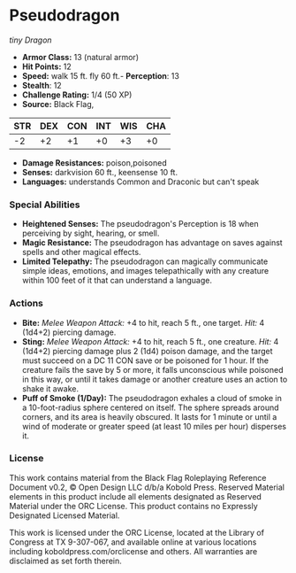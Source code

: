 # Pseudodragon

*tiny* *Dragon*

- **Armor Class:** 13 (natural armor)
- **Hit Points:** 12 
- **Speed:** walk 15 ft. fly 60 ft.- **Perception**: 13
- **Stealth**: 12
- **Challenge Rating:** 1/4 (50 XP)
- **Source:** Black Flag,

| STR | DEX | CON | INT | WIS | CHA |
| --- | --- | --- | --- | --- | --- |
| -2 | +2 | +1 | +0 | +3 | +0 |

- **Damage Resistances:** poison,poisoned
- **Senses:** darkvision 60 ft., keensense 10 ft.
- **Languages:** understands Common and Draconic but can't speak

### Special Abilities

- **Heightened Senses:** The pseudodragon's Perception is 18 when perceiving by sight, hearing, or smell.
- **Magic Resistance:** The pseudodragon has advantage on saves against spells and other magical effects.
- **Limited Telepathy:** The pseudodragon can magically communicate simple ideas, emotions, and images telepathically with any creature within 100 feet of it that can understand a language.

### Actions

- **Bite:** _Melee Weapon Attack:_ +4 to hit, reach 5 ft., one target. _Hit:_ 4 (1d4+2) piercing damage.
- **Sting:** _Melee Weapon Attack:_ +4 to hit, reach 5 ft., one creature. _Hit:_ 4 (1d4+2) piercing damage plus 2 (1d4) poison damage, and the target must succeed on a DC 11 CON save or be poisoned for 1 hour. If the creature fails the save by 5 or more, it falls unconscious while poisoned in this way, or until it takes damage or another creature uses an action to shake it awake.
- **Puff of Smoke (1/Day):** The pseudodragon exhales a cloud of smoke in a 10-foot-radius sphere centered on itself. The sphere spreads around corners, and its area is heavily obscured. It lasts for 1 minute or until a wind of moderate or greater speed (at least 10 miles per hour) disperses it.


### License

This work contains material from the Black Flag Roleplaying Reference Document v0.2, © Open Design LLC d/b/a Kobold Press. Reserved Material elements in this product include all elements designated as Reserved Material under the ORC License. This product contains no Expressly Designated Licensed Material.

This work is licensed under the ORC License, located at the Library of Congress at TX 9-307-067, and available online at various locations including koboldpress.com/orclicense and others. All warranties are disclaimed as set forth therein.
